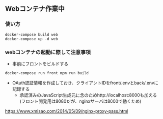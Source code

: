 ## Webコンテナ作業中

### 使い方
```
docker-compose build web
docker-compose up -d web
```

### webコンテナの起動に際して注意事項

- 事前にフロントをビルドする
```
docker-compose run front npm run build
```
- OAuth認証情報を作成しておき、クライアントIDをfront/.envとback/.envに記録する
  - 承認済みのJavaScript生成元に念のためhttp://localhost:8000も加える (フロント開発用は8080だが、nginxサーバは8000で動くため)

https://www.xmisao.com/2014/05/09/nginx-proxy-pass.html